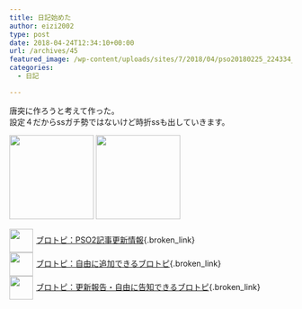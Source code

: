 ```yaml
---
title: 日記始めた
author: eizi2002
type: post
date: 2018-04-24T12:34:10+00:00
url: /archives/45
featured_image: /wp-content/uploads/sites/7/2018/04/pso20180225_224334_000.png
categories:
  - 日記

---
```

唐突に作ろうと考えて作った。  
設定４だからssガチ勢ではないけど時折ssも出していきます。

<img loading="lazy" class="alignnone size-thumbnail wp-image-17" src="http://inubousaki-ikkai.kir.jp/eizi2002/pso/wp-content/uploads/sites/7/2018/04/pso20180225_224334_000-150x150.png" alt="" width="150" height="150" srcset="http://inubousaki-ikkai.kir.jp/eizi2002/pso/wp-content/uploads/sites/7/2018/04/pso20180225_224334_000-150x150.png 150w, http://inubousaki-ikkai.kir.jp/eizi2002/pso/wp-content/uploads/sites/7/2018/04/pso20180225_224334_000-300x300.png 300w, http://inubousaki-ikkai.kir.jp/eizi2002/pso/wp-content/uploads/sites/7/2018/04/pso20180225_224334_000-100x100.png 100w, http://inubousaki-ikkai.kir.jp/eizi2002/pso/wp-content/uploads/sites/7/2018/04/pso20180225_224334_000-50x50.png 50w, http://inubousaki-ikkai.kir.jp/eizi2002/pso/wp-content/uploads/sites/7/2018/04/pso20180225_224334_000.png 477w" sizes="(max-width: 150px) 100vw, 150px" /> 

<img loading="lazy" class="alignnone size-thumbnail wp-image-30" src="http://inubousaki-ikkai.kir.jp/eizi2002/pso/wp-content/uploads/sites/7/2018/04/pso20180414_153407_007-150x150.png" alt="" width="150" height="150" /> 

[<img style="width: 3em !important; height: 3em !important; vertical-align: middle; margin-right: .4em;" src="https://blogcircle.jp/thumb/commu/163/1" />ブロトピ：PSO2記事更新情報][1]{.broken_link}  
[<img style="width: 3em !important; height: 3em !important; vertical-align: middle; margin-right: .4em;" src="https://blogcircle.jp/thumb/commu/583/3" />ブロトピ：自由に追加できるブロトピ][2]{.broken_link}  
[<img style="width: 3em !important; height: 3em !important; vertical-align: middle; margin-right: .4em;" src="https://blogcircle.jp/thumb/commu/677/2" />ブロトピ：更新報告・自由に告知できるブロトピ][3]{.broken_link}

 [1]: https://blogcircle.jp/commu/163/topic/2
 [2]: https://blogcircle.jp/commu/583/topic/6
 [3]: https://blogcircle.jp/commu/677/topic/3